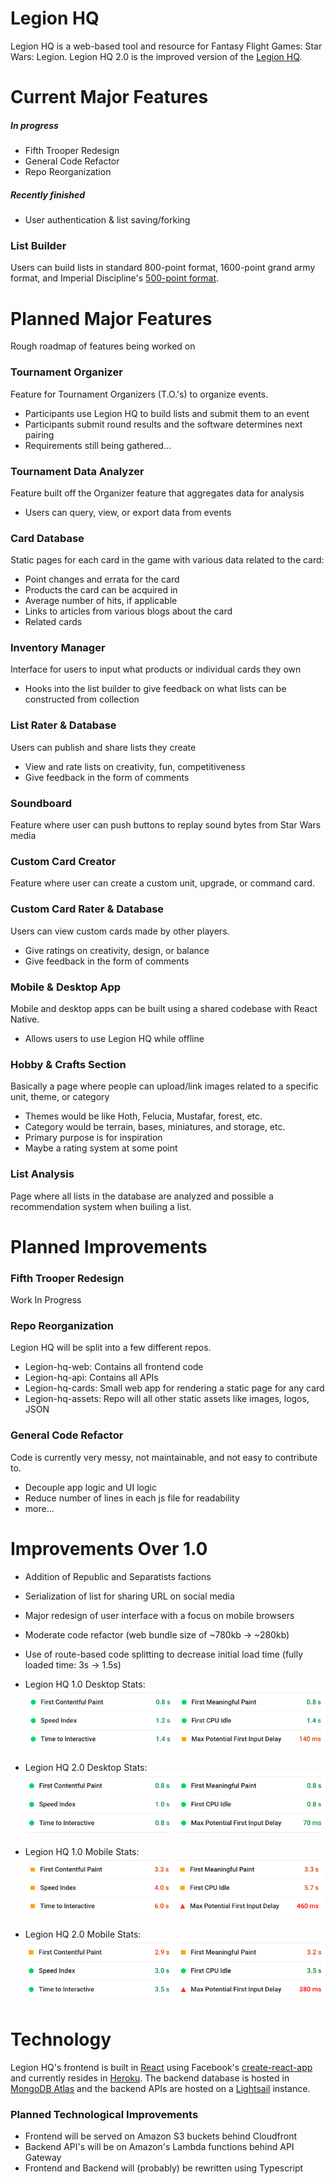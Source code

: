 # Legion HQ
Legion HQ is a web-based tool and resource for Fantasy Flight Games: Star Wars: Legion. Legion HQ 2.0 is the improved version of the [Legion HQ](https://github.com/NicholasCBrown/legion-HQ "Legion HQ 1.0 Github").

# Current Major Features
##### In progress
- Fifth Trooper Redesign
- General Code Refactor
- Repo Reorganization
##### Recently finished
- User authentication & list saving/forking
### List Builder
Users can build lists in standard 800-point format, 1600-point grand army format, and Imperial Discipline's [500-point format](https://imperialdiscipline.blog/2019/06/04/creating-a-500-point-format-for-legion/).

# Planned Major Features
Rough roadmap of features being worked on
### Tournament Organizer
Feature for Tournament Organizers (T.O.'s) to organize events.
- Participants use Legion HQ to build lists and submit them to an event
- Participants submit round results and the software determines next pairing
- Requirements still being gathered...
### Tournament Data Analyzer
Feature built off the Organizer feature that aggregates data for analysis
- Users can query, view, or export data from events
### Card Database
Static pages for each card in the game with various data related to the card:
- Point changes and errata for the card
- Products the card can be acquired in
- Average number of hits, if applicable
- Links to articles from various blogs about the card
- Related cards
### Inventory Manager
Interface for users to input what products or individual cards they own
- Hooks into the list builder to give feedback on what lists can be constructed from collection
### List Rater & Database
Users can publish and share lists they create
- View and rate lists on creativity, fun, competitiveness
- Give feedback in the form of comments
### Soundboard
Feature where user can push buttons to replay sound bytes from Star Wars media
### Custom Card Creator
Feature where user can create a custom unit, upgrade, or command card.
### Custom Card Rater & Database
Users can view custom cards made by other players.
- Give ratings on creativity, design, or balance
- Give feedback in the form of comments
### Mobile & Desktop App
Mobile and desktop apps can be built using a shared codebase with React Native.
- Allows users to use Legion HQ while offline
### Hobby & Crafts Section
Basically a page where people can upload/link images related to a specific unit, theme, or category
- Themes would be like Hoth, Felucia, Mustafar, forest, etc.
- Category would be terrain, bases, miniatures, and storage, etc.
- Primary purpose is for inspiration
- Maybe a rating system at some point
### List Analysis
Page where all lists in the database are analyzed and possible a recommendation system when builing a list.

# Planned Improvements
### Fifth Trooper Redesign
Work In Progress
### Repo Reorganization
Legion HQ will be split into a few different repos.
- Legion-hq-web: Contains all frontend code
- Legion-hq-api: Contains all APIs
- Legion-hq-cards: Small web app for rendering a static page for any card
- Legion-hq-assets: Repo will all other static assets like images, logos, JSON
### General Code Refactor
Code is currently very messy, not maintainable, and not easy to contribute to.
- Decouple app logic and UI logic
- Reduce number of lines in each js file for readability
- more...

# Improvements Over 1.0
- Addition of Republic and Separatists factions
- Serialization of list for sharing URL on social media
- Major redesign of user interface with a focus on mobile browsers
- Moderate code refactor (web bundle size of ~780kb -> ~280kb)
- Use of route-based code splitting to decrease initial load time (fully loaded time: 3s -> 1.5s)
- Legion HQ 1.0 Desktop Stats: ![Screenshot](images/desktop1.png)

- Legion HQ 2.0 Desktop Stats: ![Screenshot](images/desktop2.png)

- Legion HQ 1.0 Mobile Stats: ![Screenshot](images/mobile1.png)

- Legion HQ 2.0 Mobile Stats: ![Screenshot](images/mobile2.png)

# Technology
Legion HQ's frontend is built in [React](https://reactjs.org/) using Facebook's [create-react-app](https://github.com/facebook/create-react-app) and currently resides in [Heroku](https://dashboard.heroku.com/). The backend database is hosted in [MongoDB Atlas](https://www.mongodb.com/cloud/atlas) and the backend APIs are hosted on a [Lightsail](https://aws.amazon.com/lightsail/) instance.
### Planned Technological Improvements
- Frontend will be served on Amazon S3 buckets behind Cloudfront
- Backend API's will be on Amazon's Lambda functions behind API Gateway
- Frontend and Backend will (probably) be rewritten using Typescript
